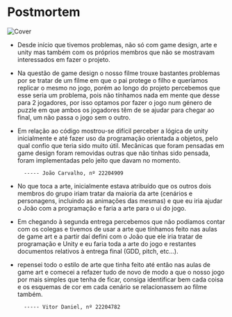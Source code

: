 # Postmortem 

  ![Cover](LaVittaEBella.jpg)

-  Desde início que tivemos problemas, não só com game design, arte e unity mas 
também com os próprios membros que não se mostravam interessados em fazer o 
projeto.

-  Na questão de game design o nosso filme trouxe bastantes problemas por se 
tratar de um filme em que o pai protege o filho e queríamos replicar o mesmo no 
jogo, porém ao longo do projeto percebemos que esse seria um problema, pois não 
tínhamos nada em mente que desse para 2 jogadores, por isso optamos por fazer o
 jogo num género de puzzle em que ambos os jogadores têm de se ajudar para 
 chegar ao final, um não passa o jogo sem o outro.

- Em relação ao código mostrou-se difícil perceber a lógica de unity 
inicialmente e até fazer uso da programação orientada a objetos, pelo qual 
confio que teria sido muito útil. Mecânicas que foram pensadas em game design 
foram removidas outras que não tinhas sido pensada, foram implementadas pelo 
jeito que davam no momento.

		----- João Carvalho, nº 22204909

- No que toca a arte, inicialmente estava atribuído que os outros dois membros 
do grupo iriam tratar da maioria da arte (cenários e personagens, incluindo as 
animações das mesmas) e que eu iria ajudar o João com a programação e faria a 
arte para o ui do jogo.

- Em chegando à segunda entrega percebemos que não podíamos contar com os 
colegas e tivemos de usar a arte que tínhamos feito nas aulas de game art e a 
partir daí defini com o João que ele iria tratar de programação e Unity e eu 
faria toda a arte do jogo e restantes documentos relativos à entrega final 
(GDD, pitch, etc...).

- repensei todo o estilo de arte que tinha feito até então nas aulas de game 
art e comecei a refazer tudo de novo de modo a que o nosso jogo por mais simples
 que tenha de ficar, consiga identificar bem cada coisa e os esquemas de cor em 
 cada cenário se relacionassem ao filme também.
 
		----- Vitor Daniel, nº 22204782